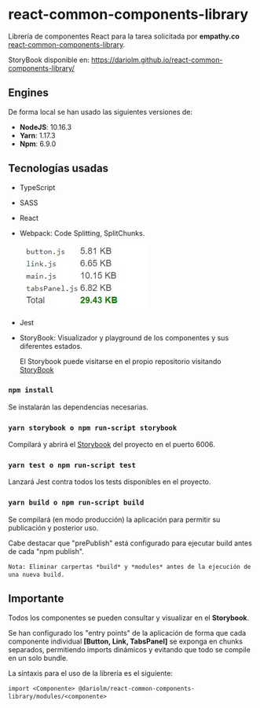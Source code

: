 # react-common-components-library 
 Librería de componentes React para la tarea solicitada por **empathy.co** [react-common-components-library](https://github.com/DarioLM/react-common-components-library).

 StoryBook disponible en: https://dariolm.github.io/react-common-components-library/

## Engines

De forma local se han usado las siguientes versiones de:
- **NodeJS**: 10.16.3
- **Yarn**: 1.17.3
- **Npm**: 6.9.0

## Tecnologías usadas

- TypeScript
- SASS
- React
- Webpack: Code Splitting, SplitChunks.

  ![Bundle chunks](./src/assets/images/bundle_entry_points.jpg)
- Jest
- StoryBook: Visualizador y playground de los componentes y sus diferentes estados.

  El Storybook puede visitarse en el propio repositorio visitando [StoryBook](https://dariolm.github.io/react-common-components-library/?path=/story/button--primary)

### `npm install`

Se instalarán las dependencias necesarias.

### `yarn storybook o npm run-script storybook`

Compilará y abrirá el [Storybook](https://dariolm.github.io/react-common-components-library/?path=/story/button--primary) del proyecto en el puerto 6006.<br />

### `yarn test o npm run-script test`

Lanzará Jest contra todos los tests disponibles en el proyecto.

### `yarn build o npm run-script build`

Se compilará (en modo producción) la aplicación para permitir su publicación y posterior uso.

Cabe destacar que "prePublish" está configurado para ejecutar build antes de cada "npm publish".

    Nota: Eliminar carpertas *build* y *modules* antes de la ejecución de una nueva build.

## Importante

Todos los componentes se pueden consultar y visualizar en el **Storybook**.

Se han configurado los "entry points" de la aplicación de forma que cada componente individual **[Button, Link, TabsPanel]** se
exponga en chunks separados, permitiendo imports dinámicos y evitando que todo se compile en un solo bundle.

La síntaxis para el uso de la librería es el siguiente:

    import <Componente> @dariolm/react-common-components-library/modules/<componente>